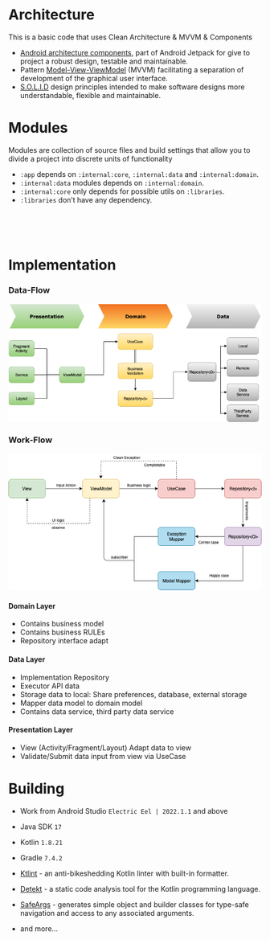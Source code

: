 # Architecture

This is a basic code that uses Clean Architecture & MVVM & Components

-   [Android architecture components](https://developer.android.com/topic/libraries/architecture/), part of Android Jetpack for give to project a robust design, testable and maintainable.
-   Pattern [Model-View-ViewModel](https://en.wikipedia.org/wiki/Model%E2%80%93view%E2%80%93viewmodel) (MVVM) facilitating a separation of development of the graphical user interface.
-   [S.O.L.I.D](https://en.wikipedia.org/wiki/SOLID) design principles intended to make software designs more understandable, flexible and maintainable.

# Modules

Modules are collection of source files and build settings that allow you to divide a project into discrete units of functionality

-   `:app` depends on `:internal:core`, `:internal:data` and `:internal:domain`.
-   `:internal:data` modules depends on `:internal:domain`.
-   `:internal:core` only depends for possible utils on `:libraries`.
-   `:libraries` don’t have any dependency.
<br />
<br />
<br />

# Implementation

### Data-Flow
![Structure](screenshots/data-flow.png "Data flow")

### Work-Flow
![Structure](screenshots/work-flow.png "Work flow")

#### Domain Layer
- Contains business model 
- Contains business RULEs
- Repository interface adapt 

#### Data Layer
- Implementation Repository
- Executor API data
- Storage data to local: Share preferences, database, external storage 
- Mapper data model to domain model
- Contains data service, third party data service  

#### Presentation Layer
- View (Activity/Fragment/Layout) Adapt data to view 
- Validate/Submit data input from view via UseCase

# Building

- Work from Android Studio `Electric Eel | 2022.1.1` and above
- Java SDK `17`
- Kotlin `1.8.21`
- Gradle `7.4.2`


-   [Ktlint](https://github.com/pinterest/ktlint) - an anti-bikeshedding Kotlin linter with built-in formatter.
-   [Detekt](https://github.com/arturbosch/detekt) - a static code analysis tool for the Kotlin programming language.
-   [SafeArgs](https://developer.android.com/guide/navigation/navigation-pass-data#Safe-args) - generates simple object and builder classes for type-safe navigation and access to any associated arguments.
-   and more...
